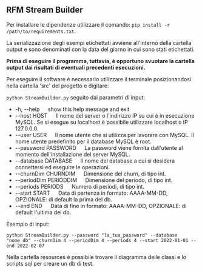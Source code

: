 ## RFM Stream Builder


Per installare le dipendenze utilizzare il comando: ``pip install -r /path/to/requirements.txt``.

La serializzazione degli esempi etichettati avviene all'interno della cartella output e sono denominati con la data del giorno in cui sono stati etichettati.

**Prima di eseguire il programma, tuttavia, è opportuno svuotare la cartella output dai risultati di eventuali precedenti esecuzioni.**

Per eseguire il software è necessario utilizzare il terminale posizionandosi nella cartella 'src' del progetto e 
digitare:

``python StreamBuilder.py`` seguito dai parametri di input:
* -h, --help &emsp; show this help message and exit
* --host HOST &emsp; Il nome del server o l'indirizzo IP su cui è in esecuzione MySQL. Se si esegue su localhost è possibile utilizzare localhost o IP 127.0.0.0.
* --user USER &emsp; Il nome utente che si utilizza per lavorare con MySQL. Il nome utente predefinito per il database MySQL è root.
* --password PASSWORD &emsp; La password viene fornita dall'utente al momento dell'installazione del server MySQL.
* --database DATABASE &emsp; Il nome del database a cui si desidera connettersi ed eseguire le operazioni.
* --churnDim CHURNDIM &emsp; Dimensione del churn, di tipo int.
* --periodDim PERIODDIM &emsp; Dimensione del periodo, di tipo int.
* --periods PERIODS &emsp; Numero di periodi, di tipo int.
* --start START &emsp; Data di partenza in formato: AAAA-MM-DD, OPZIONALE: di default la prima del db.
* --end END &emsp; Data di fine in formato: AAAA-MM-DD, OPZIONALE: di default l'ultima del db.

Esempio di input:

``python StreamBuilder.py --password "la_tua_password" --database "nome_db" --churnDim 4 --periodDim 4 --periods 4 --start 2022-01-01 --end 2022-02-07``

Nella cartella resources è possibile trovare il diagramma delle classi e lo scripts sql per creare un db di test.

